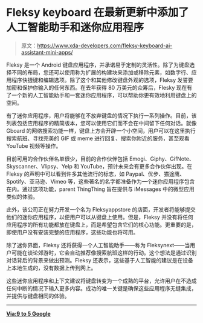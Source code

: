 # Fleksy keyboard 在最新更新中添加了人工智能助手和迷你应用程序

> 原文：<https://www.xda-developers.com/fleksy-keyboard-ai-assistant-mini-apps/>

Fleksy 是一个 Android 键盘应用程序，并承诺易于定制的灵活性。除了为键盘选择不同的布局，您还可以使用称为扩展的构建块来添加或移除元素，如数字行、应用程序快捷键和编辑选项。除了这个和其他修改键盘外观的选项，Fleksy 发誓要加密和保护你输入的任何东西。在去年获得 80 万美元的众筹后，Flesky 现在有了一个新的人工智能助手和一套迷你应用程序，可以帮助你更有效地利用键盘上的空间。

有了迷你应用程序，用户将能够在不放弃键盘的情况下执行一系列操作。目前，该列表包括应用程序的精简版本，您可以使用它们而不会在中间留下任何对话。就像 Gboard 的网络搜索功能一样，键盘上方会开辟一个小空间，用户可以在这里执行搜索航班、寻找完美的 GIF 或 meme 进行回复、搜索你附近的服务，甚至观看 YouTube 视频等操作。

目前可用的合作伙伴名单很少，目前的合作伙伴包括 Emogi、Giphy、GifNote、Skyscanner、Vlipsy、Yelp 和 YouTube，预计未来会有更多合作伙伴出现。在 Fleksy 的声明中可以看到许多其他流行的标志，如 Paypal、优步、猫途鹰、Spotify、亚马逊、Vimeo 等，这些著名的名字都准备作为一个迷你应用程序包含在内。通过这项功能，parent ThingThing 旨在提供与 iMessages 中的微型应用类似的体验。

此外，该公司正在努力开发一个名为 Fleksyappstore 的店面，开发者将能够提交他们的迷你应用程序，以便用户可以从键盘上使用。但是，Fleksy 并没有将任何应用程序的所有功能都放在键盘上，而是希望包含它们的核心功能。更重要的是，即使用户没有安装完整的应用程序，这些功能也将可用。

除了迷你界面，Fleksy 还将获得一个人工智能助手——称为 Fleksynext——当用户可能在谈论郊游时，它会自动推荐像搜索航班这样的行动。这个想法是通过识别对话背后的背景来做出预测。Fleksy 还表示，这些基于人工智能的建议是在设备上本地生成的，没有数据上传到网上。

这些迷你应用程序和上下文建议将键盘转变为一个成熟的平台，允许用户在不造成任何中断的情况下输入更多内容。成功的唯一关键是确保这些应用程序无缝集成，并提供与键盘相同的体验。

* * *

[**Via:9 to 5 Google**](https://9to5google.com/2019/04/03/fleksy-android-keyboard-apps-ai-assistant/)